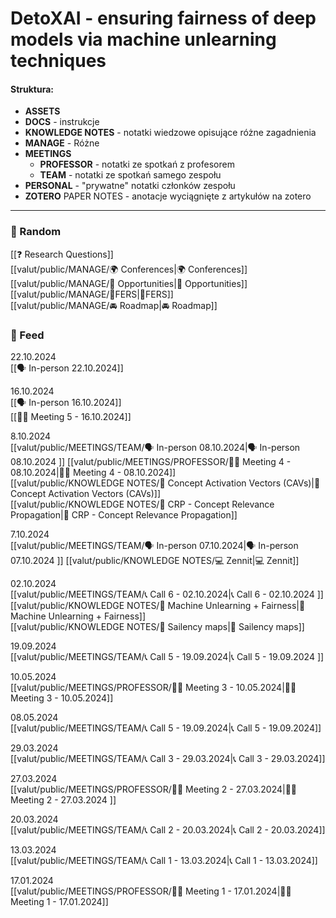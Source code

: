 
# DetoXAI - ensuring fairness of deep models via machine unlearning techniques

#### Struktura:
- **ASSETS**
- **DOCS** - instrukcje 
- **KNOWLEDGE NOTES** - notatki wiedzowe opisujące różne zagadnienia
- **MANAGE** - Różne 
- **MEETINGS**
	- **PROFESSOR** - notatki ze spotkań z profesorem
	- **TEAM** - notatki ze spotkań samego zespołu
- **PERSONAL** - "prywatne" notatki członków zespołu
- **ZOTERO** PAPER NOTES - anotacje wyciągnięte z artykułów na zotero

***
### 🏺 Random  
[[❓ Research Questions]]  
[[valut/public/MANAGE/🌍 Conferences|🌍 Conferences]]  
[[valut/public/MANAGE/💫 Opportunities|💫 Opportunities]]  
[[valut/public/MANAGE/📑FERS|📑FERS]]  
[[valut/public/MANAGE/🚘 Roadmap|🚘 Roadmap]]  

### 📰 Feed

22.10.2024  
[[🗣 In-person 22.10.2024]]  

16.10.2024  
[[🗣 In-person 16.10.2024]]  
[[👨‍🏫 Meeting 5 - 16.10.2024]]  

8.10.2024  
[[valut/public/MEETINGS/TEAM/🗣 In-person 08.10.2024|🗣 In-person 08.10.2024  ]]
[[valut/public/MEETINGS/PROFESSOR/👨‍🏫 Meeting 4 - 08.10.2024|👨‍🏫 Meeting 4 - 08.10.2024]]  
[[valut/public/KNOWLEDGE NOTES/🧠 Concept Activation Vectors (CAVs)|🧠 Concept Activation Vectors (CAVs)]]  
[[valut/public/KNOWLEDGE NOTES/🧠 CRP - Concept Relevance Propagation|🧠 CRP - Concept Relevance Propagation]]  

7.10.2024  
[[valut/public/MEETINGS/TEAM/🗣 In-person 07.10.2024|🗣 In-person 07.10.2024  ]]
[[valut/public/KNOWLEDGE NOTES/💻 Zennit|💻 Zennit]]  

02.10.2024  
[[valut/public/MEETINGS/TEAM/📞 Call 6 - 02.10.2024|📞 Call 6 - 02.10.2024  ]]
[[valut/public/KNOWLEDGE NOTES/🧠 Machine Unlearning + Fairness|🧠 Machine Unlearning + Fairness]]  
[[valut/public/KNOWLEDGE NOTES/🧠 Sailency maps|🧠 Sailency maps]]  

19.09.2024  
[[valut/public/MEETINGS/TEAM/📞 Call 5 - 19.09.2024|📞 Call 5 - 19.09.2024 ]]  

10.05.2024  
[[valut/public/MEETINGS/PROFESSOR/👨‍🏫 Meeting 3 - 10.05.2024|👨‍🏫 Meeting 3 - 10.05.2024]]  

08.05.2024  
[[valut/public/MEETINGS/TEAM/📞 Call 5 - 19.09.2024|📞 Call 5 - 19.09.2024]]  

29.03.2024  
[[valut/public/MEETINGS/TEAM/📞 Call 3 - 29.03.2024|📞 Call 3 - 29.03.2024]]  

27.03.2024  
[[valut/public/MEETINGS/PROFESSOR/👨‍🏫 Meeting 2 - 27.03.2024|👨‍🏫 Meeting 2 - 27.03.2024 ]]  

20.03.2024  
[[valut/public/MEETINGS/TEAM/📞 Call 2 - 20.03.2024|📞 Call 2 - 20.03.2024]]  

13.03.2024  
[[valut/public/MEETINGS/TEAM/📞 Call 1 - 13.03.2024|📞 Call 1 - 13.03.2024]]  

17.01.2024  
[[valut/public/MEETINGS/PROFESSOR/👨‍🏫 Meeting 1 - 17.01.2024|👨‍🏫 Meeting 1 - 17.01.2024]]  



